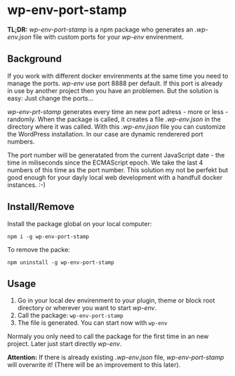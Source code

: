 # wp-env-port-stamp

**TL;DR:** *wp-env-port-stamp* is a npm package who generates an *.wp-env.json* file with custom ports for your *wp-env* envirenment.

## Background

If you work with different docker envirenments at the same time you need to manage the ports. *wp-env* use port 8888 per default. If this port is already in use by another project then you have an problemen. But the solution is easy: Just change the ports...

*wp-env-prt-stamp* generates every time an new port adress - more or less - randomly. When the package is called, it creates a file *.wp-env.json* in the directory where it was called. With this *.wp-env.json* file you can customize the WordPress installation. In our case are dynamic renderered port numbers.

The port number will be generatated from the current JavaScript date - the time in miliseconds since the ECMAScript epoch. We take the last 4 numbers of this time as the port number. This solution my not be perfekt but good enough for your dayly local web development with a handfull docker instances. :-)

## Install/Remove

Install the package global on your local computer:

```
npm i -g wp-env-port-stamp
```

To remove the packe:

```
npm uninstall -g wp-env-port-stamp
```

## Usage

1. Go in your local dev envirenment to your plugin, theme or block root directory or wherever you want to start *wp-env*.
2. Call the package: `wp-env-port-stamp`
3. The file is generated. You can start now with `wp-env`

Normaly you only need to call the package for the first time in an new project. Later just start directly *wp-env*.

**Attention:** If there is already existing *.wp-env.json* file, *wp-env-port-stamp* will overwrite it! (There will be an improvement to this later).
